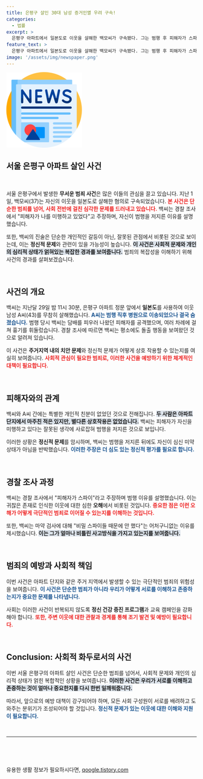 ```yaml
---
title: 은평구 살인 30대 남성 증거인멸 우려 구속!
categories:
  - 법률
excerpt: >
  은평구 아파트에서 일본도로 이웃을 살해한 백모씨가 구속됐다. 그는 범행 후 피해자가 스파이라 주장하며 심신 미약이 아님을 강조했다. 경찰은 그의 정신 상태를 조사 중이다. 사건의 충격적인 전말이 궁금하다면 클릭!
feature_text: >
  은평구 아파트에서 일본도로 이웃을 살해한 백모씨가 구속됐다. 그는 범행 후 피해자가 스파이라 주장하며 심신 미약이 아님을 강조했다. 경찰은 그의 정신 상태를 조사 중이다. 사건의 충격적인 전말이 궁금하다면 클릭!
image: '/assets/img/newspaper.png'
---
```


<p><img src="/assets/img/newspaper.png" alt="kimp 속보" /></p>

<h2 data-ke-size="size26">서울 은평구 아파트 살인 사건</h2>

<p data-ke-size="size16">&nbsp;</p>

<p>서울 은평구에서 발생한 <strong>무서운 범죄 사건</strong>은 많은 이들의 관심을 끌고 있습니다. 지난 1일, 백모씨(37)는 자신의 이웃을 일본도로 살해한 혐의로 구속되었습니다. <b><span style="color: #ee2323;">본 사건은 단순한 범죄를 넘어, 사회 전반에 걸친 심각한 문제를 드러내고 있습니다.</span></b> 백씨는 경찰 조사에서 "피해자가 나를 미행하고 있었다"고 주장하며, 자신이 범행을 저지른 이유를 설명했습니다. </p>

<p>또한, 백씨의 진술은 단순한 개인적인 갈등이 아닌, 잘못된 관점에서 비롯된 것으로 보이는데, 이는 <strong>정신적 문제</strong>와 관련이 있을 가능성이 높습니다. <b><span style="background-color: #21538527;">이 사건은 사회적 문제와 개인의 심리적 상태가 얽혀있는 복잡한 경과를 보여줍니다.</span></b> 범죄의 복잡성을 이해하기 위해 사건의 경과를 살펴보겠습니다.</p>

<p data-ke-size="size16">&nbsp;</p>

<h2 data-ke-size="size26">사건의 개요</h2>

<p>백씨는 지난달 29일 밤 11시 30분, 은평구 아파트 정문 앞에서 <strong>일본도</strong>를 사용하여 이웃 남성 A씨(43)를 무참히 살해했습니다. <b><span style="color: #1a5490;">A씨는 범행 직후 병원으로 이송되었으나 결국 숨졌습니다.</span></b> 범행 당시 백씨는 담배를 피우러 나왔던 피해자를 공격했으며, 여러 차례에 걸쳐 흉기를 휘둘렀습니다. 경찰 조사에 따르면 백씨는 평소에도 돌출 행동을 보여왔던 것으로 알려져 있습니다. </p>

<p>이 사건은 <strong>주거지역 내의 치안 문제</strong>와 정신적 문제가 어떻게 상호 작용할 수 있는지를 여실히 보여줍니다. <b><span style="color: #ee2323;">사회적 관심이 필요한 범죄로, 이러한 사건을 예방하기 위한 체계적인 대책이 필요합니다.</span></b> </p>

<p data-ke-size="size16">&nbsp;</p>

<h2 data-ke-size="size26">피해자와의 관계</h2>

<p>백씨와 A씨 간에는 특별한 개인적 친분이 없었던 것으로 전해집니다. <b><span style="background-color: #21538527;">두 사람은 아파트 단지에서 마주친 적은 있지만, 별다른 상호작용은 없었습니다.</span></b> 백씨는 피해자가 자신을 미행하고 있다는 잘못된 생각에 사로잡혀 범행을 저지른 것으로 보입니다. </p>

<p>이러한 상황은 <strong>정신적 문제</strong>를 암시하며, 백씨는 범행을 저지른 뒤에도 자신이 심신 미약 상태가 아님을 반박했습니다. <b><span style="color: #1a5490;">이러한 주장은 더 심도 있는 정신적 평가를 필요로 합니다.</span></b> </p>

<p data-ke-size="size16">&nbsp;</p>

<h2 data-ke-size="size26">경찰 조사 과정</h2>

<p>백씨는 경찰 조사에서 "피해자가 스파이"라고 주장하며 범행 이유를 설명했습니다. 이는 귀찮은 존재로 인식한 이웃에 대한 심한 <strong>오해</strong>에서 비롯된 것입니다. <b><span style="color: #ee2323;">중요한 점은 이런 오해가 어떻게 극단적인 범죄로 이어질 수 있는지를 이해하는 것입니다.</span></b></p>

<p>또한, 백씨는 마약 검사에 대해 "비밀 스파이들 때문에 안 했다"는 어처구니없는 이유를 제시했습니다. <b><span style="background-color: #21538527;">이는 그가 얼마나 비틀린 사고방식을 가지고 있는지를 보여줍니다.</span></b> </p>

<p data-ke-size="size16">&nbsp;</p>

<h2 data-ke-size="size26">범죄의 예방과 사회적 책임</h2>

<p>이번 사건은 아파트 단지와 같은 주거 지역에서 발생할 수 있는 극단적인 범죄의 위험성을 보여줍니다. <b><span style="color: #1a5490;">이 사건은 단순한 범죄가 아니라 우리가 어떻게 서로를 이해하고 존중하는지가 중요한 문제를 나타냅니다.</span></b> </p>

<p>사회는 이러한 사건이 반복되지 않도록 <strong>정신 건강 증진 프로그램</strong>과 교육 캠페인을 강화해야 합니다. <b><span style="color: #ee2323;">또한, 주변 이웃에 대한 관찰과 경계를 통해 조기 발견 및 예방이 필요합니다.</span></b> </p>

<p data-ke-size="size16">&nbsp;</p>

<h2 data-ke-size="size26">Conclusion: 사회적 화두로서의 사건</h2>

<p>이번 서울 은평구의 아파트 살인 사건은 단순한 범죄를 넘어서, 사회적 문제와 개인의 심리적 상태가 얽힌 복합적인 상황을 보여줍니다. <b><span style="background-color: #21538527;">이러한 사건은 우리가 서로를 이해하고 존중하는 것이 얼마나 중요한지를 다시 한번 일깨워줍니다.</span></b></p>

<p>따라서, 앞으로의 예방 대책이 강구되어야 하며, 모든 사회 구성원이 서로를 배려하고 도와주는 분위기가 조성되어야 할 것입니다. <b><span style="color: #1a5490;">정신적 문제가 있는 이웃에 대한 이해와 지원이 필요합니다.</span></b> </p>

<p data-ke-size="size16">&nbsp;</p>

<hr>

<p data-ke-size="size16">&nbsp;</p>

<p data-ke-size="size16">&nbsp;</p>
유용한 생활 정보가 필요하시다면, <a href="https://qoogle.tistory.com" rel="dofollow">qoogle.tistory.com</a>


